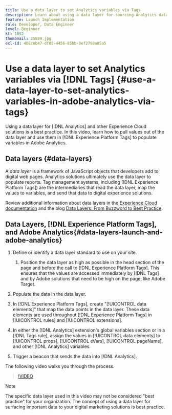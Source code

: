 ```yaml
---
title: Use a data layer to set Analytics variables via Tags
description: Learn about using a data layer for sourcing Analytics data and other Experience Cloud solutions. 
feature: Launch Implementation
role: Developer, Data Engineer
level: Beginner
kt: 1852
thumbnail: 25899.jpg
exl-id: 408ceb47-df05-4456-85bb-0ef2798a05a5
---
```

# Use a data layer to set Analytics variables via [!DNL Tags] {#use-a-data-layer-to-set-analytics-variables-in-adobe-analytics-via-tags}

Using a data layer for [!DNL Analytics] and other Experience Cloud solutions is a best practice. In this video, learn how to pull values out of the data layer and use them in [!DNL Experience Platform Tags] to populate variables in Adobe Analytics.

## Data layers {#data-layers}

A _data layer_ is a framework of JavaScript objects that developers add to digital web pages. Analytics solutions ultimately use the data layer to populate reports. Tag management systems, including [!DNL Experience Platform Tags]) are the intermediaries that read the data layer, map the values to variables, and  send that data to digital experience solutions. 

Review additional information about data layers in the [Experience Cloud documentation](https://experienceleague.adobe.com/docs/analytics/implementation/prepare/data-layer.html?lang=en) and the blog [Data Layers: From Buzzword to Best Practice](https://blog.adobe.com/en/2014/03/13/data-layers-buzzword-best-practice).

## Data Layers, [!DNL Experience Platform Tags], and Adobe Analytics{#data-layers-launch-and-adobe-analytics}

1. Define or identify a data layer standard to use on your site. 

    1. Position the data layer as high as possible in the head section of the page and before the call to [!DNL Experience Platform Tags]. This ensures that the values are accessed immediately by [!DNL Tags] and by Adobe solutions that need to be high on the page, like Adobe Target.

1. Populate the data in the data layer.
1. In [!DNL Experience Platform Tags], create "[!UICONTROL data elements]" that map the data points in the data layer. These data elements are used throughout [!DNL Experience Platform Tags] in [!UICONTROL rules] and [!UICONTROL extensions].
1. In either the [!DNL Analytics] extension's global variables section or in a [!DNL Tags rule], assign the values in [!UICONTROL data elements] to [!UICONTROL props], [!UICONTROL eVars], [!UICONTROL pageName], and other [!DNL Analytics] variables.
1. Trigger a beacon that sends the data into [!DNL Analytics].

The following video walks you through the process.

>[!VIDEO](https://video.tv.adobe.com/v/25899/?quality=12)

>[!NOTE]
>
>The specific data layer used in this video may not be considered "best practice" for your organization. The concept of using a data layer for surfacing important data to your digital marketing solutions is best practice.